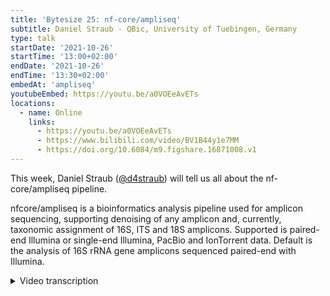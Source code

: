 ```yaml
---
title: 'Bytesize 25: nf-core/ampliseq'
subtitle: Daniel Straub - QBic, University of Tuebingen, Germany
type: talk
startDate: '2021-10-26'
startTime: '13:00+02:00'
endDate: '2021-10-26'
endTime: '13:30+02:00'
embedAt: 'ampliseq'
youtubeEmbed: https://youtu.be/a0VOEeAvETs
locations:
  - name: Online
    links:
      - https://youtu.be/a0VOEeAvETs
      - https://www.bilibili.com/video/BV1B44y1e7MM
      - https://doi.org/10.6084/m9.figshare.16871008.v1
---
```


This week, Daniel Straub ([@d4straub](https://github.com/d4straub/)) will tell us all about the nf-core/ampliseq pipeline.

nfcore/ampliseq is a bioinformatics analysis pipeline used for amplicon sequencing, supporting denoising of any amplicon and, currently, taxonomic assignment of 16S, ITS and 18S amplicons. Supported is paired-end Illumina or single-end Illumina, PacBio and IonTorrent data. Default is the analysis of 16S rRNA gene amplicons sequenced paired-end with Illumina.

<details markdown="1"><summary>Video transcription</summary>
:::note
The content has been edited to make it reader-friendly
:::

[0:01](https://youtu.be/a0VOEeAvETs&t=1)
(host) Hi, everyone. I hope you're all ramped up for the nf-core hackathon starting tomorrow, but it's time for bytesize now, and I'd like to begin by thanking the Chan Zuckerberg Initiative for funding nf-core events. I'd also like to thank those of you from the community that have actively been helping shape our outreach events recently and for making our material accessible. We're back this week with a bytesize talk that will be focused on pipelines, and we have Daniel Straub, who is based at QBiC at the University of Tübingen in Germany, talking to us about the nf-core/ampliseq pipeline. If you have any questions for Daniel, please either unmute yourself at the end of the talk or use the chat function, and I will read out your questions. Thanks very much for taking the time to present at bytesize, Daniel. Over to you.

[0:46](https://youtu.be/a0VOEeAvETs&t=46)
Thanks, Renuka. As she already mentioned, I'm talking about nf-core/ampliseq today. To give an introduction, microbial communities are very important in our everyday life. For example, we as humans have more bacterial cells than human cells. In agriculture, bacteria or microbial communities are also very important. They can be either beneficial or pathogenic, so it's also quite important here to know what's going on in order to improve. Also in the environment, microbial communities play major roles, like they are driving the global elemental cycles, meaning that the elements are turned over and recycled and can be used again by nature to build whatever it can build. For example, here on the right side is a bacteria that is in the iron cycle, global cycle, or here on the lower figure, we also have a microbial community which is involved in removing arsenic from groundwater in Asia, where we also investigated the microbial community.

[2:06](https://youtu.be/a0VOEeAvETs&t=126)
There are different ways to investigate microbial communities or mixed communities, mixed organisms at nf-core. We have, for example, a pipeline called nf-core/bacass, which is for genome assembly of isolated bacteria. From a microbial community, you can isolate a bacteria, extract their DNA, and then assemble its genome, or from the whole community, can total community RNA be extracted, and then the meta-transcriptome can be investigated with nf-core/rnaseq. The DNA can be also extracted from the total microbial community to assemble the metagenome with the nf-core/mag pipeline, or a fragment of the community DNA can be amplified by a PCR, polymerase chain reaction, and produce amplicons that are typically done for ribosomal RNA genes, rRNA genes, and that kind of data can be analyzed with nf-core/ampliseq that I'm talking today about.

[3:23](https://youtu.be/a0VOEeAvETs&t=203)
Not only ribosomal RNA gene fragments can be amplified, but any other kind of gene or fragment that you might be interested in. However, ribosomal RNA gene amplification is typically used to investigate microbial communities and is the default of nf-core/ampliseq, so I will focus now on that. Ribosomes are essential for the life we know it. Ribosomes are translating the RNA in cells to peptides, to proteins. Ribosomes contain proteins but also non-translated RNA, and that is the ribosomal RNA, which is important for its structure. Prokaryotes have a specific set of ribosomal RNA, including the 16S rRNA, which is used mostly for investigating the taxonomic composition of microbial communities. Eukaryotes have different kinds of ribosomal RNA, and that is also used to investigate communities of those.

[4:29](https://youtu.be/a0VOEeAvETs&t=269)
The 16S rRNA gene that encodes for that non-translated 16S rRNA, that is highly conserved, but it has regions that are variable and other regions that are very similar. These variable regions of the 16S rRNA gene allow the discrimination of many bacterial taxa. Having conserved regions means that we can use PCR primers for the PCR to amplify that variable region. The problem of that is that there is an error accumulation during library preparation and sequencing. You can see that sample sequences here as four different dots in different sizes corresponding to their abundance have errors, meaning different kind of sequences when they are sequenced. The sequencing reads have errors. The traditional way of correcting this is producing so-called operational taxonomic units, OTUs, and those OTUs are lumping together all sequences that are similar to a specific threshold level. For example, here it would then produce only two OTUs out of that four different original sample sequences. There are other methods which make so-called amplicon sequencing variants, ASVs, and those methods try to correct the errors of the amplicons back to the original sequences that are found in the samples.

[6:13](https://youtu.be/a0VOEeAvETs&t=373)
First thing I did is to compare those kind of methods. What you can see here on the y-axis is the relative abundance of sequences in a reference data set. The reference data set consists of 27 bacterial strains, which has 35 expected amplicon sequences because bacterial genomes can have several copies of that gene. Here you can see the reference, meaning this is how it should look like. There are high abundant sequences, but also very low abundant sequences. The color of the dots show if the sequence is a perfect match in green to the reference, in blue one off, so very similar, or in black cross a sequence that is not expected. You can see here that the OTU-based methods, here four columns for four different methods or settings, have quite a lot of those unexpected sequences. They also, in this region here, do not find all the ones that we would expect, the green dots here. The ASV-based methods, here two different methods, do show a much reduced number of false positives. However, some of those sequences are also not detected for this method here, that is very strict.

[7:50](https://youtu.be/a0VOEeAvETs&t=470)
I did that not only with one sample, but with three different samples and with here the OTU-based methods and the ASV-based methods, not only for precision and sensitivity of finding the original sample sequences again, but also for the taxonomic classification and for a diversity index, the Shannon diversity. Here the green color shows the best methods and the red ones, the worst ones. You can see that the ASV-based methods perform much better in the amplicon sequencing analyses than the OTU-based methods.

[8:31](https://youtu.be/a0VOEeAvETs&t=511)
Coming from that, I wanted to produce a pipeline that is doing exactly what I need and to use that kind of knowledge that I have accumulated by the benchmarking. I wanted to produce a pipeline to analyze all kinds of amplicon data with a wide range of input types, reference taxonomies, and downstream analyses. We came up in 2018 then with the nf-core/ampliseq pipeline, in the end of 2018. We released version 1.0.0 and did some feature and maintenance updates. We also then published a paper about it and continued afterwards in 2021 quite a lot with adding more features to the pipeline. Now it is at a pretty good stage how I imagined it in the beginning.

[9:31](https://youtu.be/a0VOEeAvETs&t=581)
What is happening in nf-core/ampliseq? And so this is the whole picture. This is a bit complicated, so we will go step by step through. First of all, to start the pipeline, you would need such a command here. In red are the ones that are specific to that pipeline. First there are different kinds of inputs that can be used. Either direct input of a folder containing all your reads or a sample sheet in a TSV. That is what I describe here. The TSV has to contain at least two columns with sample ID and forward reads and two optional columns with reverse reads and sequencing run, because different sequencing runs of a sequencing machine has to be treated separately by the pipeline. That sample sheet is then added with the input parameter. Using that command will then end up in primer trimming, QC, quality filtering, and then also the inference of this amplicon sequencing variants. For this, of course, you also need to add your primer sequences because it is very important what kind of sequence was amplified.

[10:57](https://youtu.be/a0VOEeAvETs&t=657)
Depending on what kind of sequencing data from what kind of sequencing technology you have, you have to also add additional parameters. For Illumina paired-end sequencing, just default, you don't need to add anything else. For single-end, the `--single_end` parameter, for PacBio and for IonTorrent technologies, you have to specify that. In special cases, Illumina paired-end ITS, so fungi community analyses, you also should already set a parameter so that all the downstream analyses will have sensible settings.

[11:38](https://youtu.be/a0VOEeAvETs&t=698)
What is the output of those very basic analyses? In the results folder, in our subfolder "dada[2]" will be that file, and that file here contains already most of the information that you will need. It contains for each of the different samples, the sequences that it found and also the quantification, so it simply counts how many of the sequences in there will originate from that original 16S sequence in your sample. There is also a handy overall summary for all the read numbers that were for each of the samples processed and then ended up in the table and if those numbers do not look as expected, then this is a very good starting point to troubleshoot.

[12:34](https://youtu.be/a0VOEeAvETs&t=754)
The next step of the pipeline is to classify the sequences that we have now produced, meaning that we give it a name, that we give it a taxonomic name. This is by default done with the DADA2 software, but we also have an alternative way to do this with QIIME2 which is also a very popular program in the area. By default it is using the DADA algorithm with the SILVA138 taxonomy. So we have here a range of reference taxonomy databases that can be used and that is the SILVA, the RDP, the GTDB database that are all for bacteria, for 16S rRNA gene amplicon analyses; the UNITE database for fungi analyzes ITS, internal transcribed spacers, and the PR2 database for eukaryotes with the 18S rRNA gene amplicons.

[13:41](https://youtu.be/a0VOEeAvETs&t=821)
You can also taxonomically classify any kind of sequences that you have produced by using `--input` and provide your FASTA, which needs to have then a .fasta extension. Following, there will be taxonomic filtering and by default only mitochondria and chloroplasts will be filtered out from the following tables, because those are typically off-targets of the 16S rRNA gene amplicon sequencing, that should be removed. The output of this taxonomy classification is again a table, a TSV, that will list all the sequences that were discovered and also add here the taxonomic levels and their classifications with confidence value.

[14:37](https://youtu.be/a0VOEeAvETs&t=877)
Finally there is also downstream analysis, but this downstream analysis is only provided when the optional parameter metadata is pointing to a tab-separated metadata sheet. Then automatically appropriate metadata columns will be chosen and used for visualization of a bar plot, as you can see here. Those are HTML files that are then interactive so you can choose colors, you can choose different kinds of taxonomic levels. I chose here a very high one just to show you, for example here with the test data set, that we are typically running here with triplicates, that you can see already patterns of different kind of data.

[15:27](https://youtu.be/a0VOEeAvETs&t=927)
Additionally there will be a differential abundance analysis with a program called ANCOM and that produces for example such a volcano plot, also interactive. This red dot here which is identified as a significant different abundance between the different treatments would be a _Burkholderiales_ bacteria.

[15:52](https://youtu.be/a0VOEeAvETs&t=952)
Then also alpha and beta diversity indices are produced. Alpha diversity is a measure of each of the samples, how diverse the sequences in there are. You can see that for this test data set, it's a bit small, the samples originating from groundwater, have the lowest Shannon diversity index but the sediment samples here have the highest one. To all of these comparisons will be of course also statistical analyses provided in the output of the pipeline. Beta diversity plots show the difference in PCOA plots. What you can see here is that the replicates for the different kinds of sample sources (groundwater, river water, sediment and soil in our example data set) are nicely clustering and well separated from the others.

[16:55](https://youtu.be/a0VOEeAvETs&t=1015)
Additionally there will be quality control figures like alpha rarefaction curves, which show you if you have a sequence with sufficient output for your samples. As long as those curves will flatten out you know that you have sufficient sequencing data produced for that sample. All those results can be also found on the nf-core website in [`/ampliseq/results`](https://nf-co.re/ampliseq/results) and you can have a look what is produced, how does it look like and there is also extensive documentation what each of those plots mean and what you can use it for. Those plots, of course, cannot show all kinds of complicated experimental setups, but they are very helpful for getting a first view on the data and are also a sort of quality control that what you are producing here makes sense. With this I want to finish and I want to thank you for your attention, my colleagues at QBiC , who also were involved in the development of the pipeline, nf-core, especially Daniel Lundin, helped a lot and the University of Tübingen Microbiology and Geomicrobiology who produced a lot of data, that I was then able to analyze and with this pipeline and produce it as good as possible.

[18:33](https://youtu.be/a0VOEeAvETs&t=1113)
(host) Thanks very much for that very clear and insightful talk Daniel. Are there any questions? If anyone in the audience has questions you can unmute yourself or even add questions to the chat and I can read them out. Okay I don't see anything coming up so that was extremely clear so I guess that's why people don't have questions but if anything crops up anywhere, you know where to reach Daniel. You can message him and continue the discussion on the bytesize channel and thanks again for joining. We will be back next week with another pipeline focused talk.

[19:23](https://youtu.be/a0VOEeAvETs&t=1163)
(question) We have one comment here okay there's a question. This person thanks you for the presentation and asks what type of license is associated with this kind of tool, for example the ampliseq pipeline.

(answer) It is a CCPY license [comment: ampliseq is actually under an MIT licence], like I think all the nf-core pipelines have, there are no restrictions whatsoever.

(host) I hope that answers your question. Yes thank you.

[20:02](https://youtu.be/a0VOEeAvETs&t=1202)
(host) As I said we will be back with another pipeline focused bytesize talk next week where we will have Payam Emami, who will be presenting the metaboigniter pipeline. But before that I hope to be able to see some of you in sunny Gathertown, starting tomorrow at our hackathon and take care everyone thanks again for joining.

</details>

